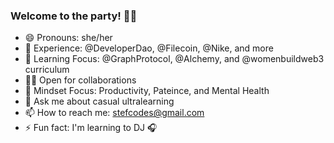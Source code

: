 ### Welcome to the party! 👋🏾


- 😄 Pronouns: she/her
- 🔭 Experience: @DeveloperDao, @Filecoin, @Nike, and more
- 🌱 Learning Focus: @GraphProtocol, @Alchemy, and @womenbuildweb3 curriculum
- 👯‍♀️ Open for collaborations
- 🤔 Mindset Focus: Productivity, Pateince, and Mental Health
- 💬 Ask me about casual ultralearning
- 📫 How to reach me: stefcodes@gmail.com
- ⚡ Fun fact: I'm learning to DJ 🎧

